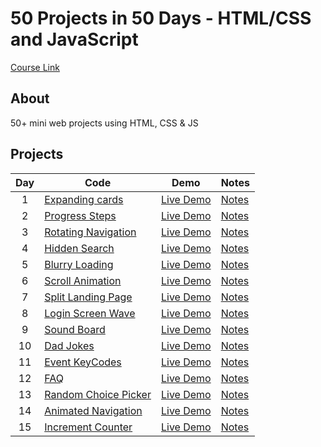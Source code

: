 # 50 Projects in 50 Days - HTML/CSS and JavaScript

[Course Link](https://www.udemy.com/course/50-projects-50-days/)

## About

50+ mini web projects using HTML, CSS & JS

## Projects

| Day | Code                                                                         | Demo                                                    | Notes                     |
| :-: | ---------------------------------------------------------------------------- | ------------------------------------------------------- | ------------------------- |
|  1  | [Expanding cards](https://github.com/younissm/50_days/tree/main/day_01)      | [Live Demo](https://younissm.github.io/50_days/day_01/) | [Notes](/day_01/NOTES.md) |
|  2  | [Progress Steps](https://github.com/younissm/50_days/tree/main/day_02)       | [Live Demo](https://younissm.github.io/50_days/day_02/) | [Notes](/day_02/NOTES.md) |
|  3  | [Rotating Navigation](https://github.com/younissm/50_days/tree/main/day_03)  | [Live Demo](https://younissm.github.io/50_days/day_03/) | [Notes](/day_03/NOTES.md) |
|  4  | [Hidden Search](https://github.com/younissm/50_days/tree/main/day_04)        | [Live Demo](https://younissm.github.io/50_days/day_04/) | [Notes](/day_04/NOTES.md) |
|  5  | [Blurry Loading](https://github.com/younissm/50_days/tree/main/day_05)       | [Live Demo](https://younissm.github.io/50_days/day_05/) | [Notes](/day_05/NOTES.md) |
|  6  | [Scroll Animation](https://github.com/younissm/50_days/tree/main/day_06)     | [Live Demo](https://younissm.github.io/50_days/day_06/) | [Notes](/day_06/NOTES.md) |
|  7  | [Split Landing Page](https://github.com/younissm/50_days/tree/main/day_07)   | [Live Demo](https://younissm.github.io/50_days/day_07/) | [Notes](/day_07/NOTES.md) |
|  8  | [Login Screen Wave](https://github.com/younissm/50_days/tree/main/day_08)    | [Live Demo](https://younissm.github.io/50_days/day_08/) | [Notes](/day_08/NOTES.md) |
|  9  | [Sound Board](https://github.com/younissm/50_days/tree/main/day_09)          | [Live Demo](https://younissm.github.io/50_days/day_09/) | [Notes](/day_09/NOTES.md) |
| 10  | [Dad Jokes](https://github.com/younissm/50_days/tree/main/day_10)            | [Live Demo](https://younissm.github.io/50_days/day_10/) | [Notes](/day_10/NOTES.md) |
| 11  | [Event KeyCodes](https://github.com/younissm/50_days/tree/main/day_11)       | [Live Demo](https://younissm.github.io/50_days/day_11/) | [Notes](/day_11/NOTES.md) |
| 12  | [FAQ](https://github.com/younissm/50_days/tree/main/day_12)                  | [Live Demo](https://younissm.github.io/50_days/day_12/) | [Notes](/day_12/NOTES.md) |
| 13  | [Random Choice Picker](https://github.com/younissm/50_days/tree/main/day_13) | [Live Demo](https://younissm.github.io/50_days/day_13/) | [Notes](/day_13/NOTES.md) |
| 14  | [Animated Navigation](https://github.com/younissm/50_days/tree/main/day_14)  | [Live Demo](https://younissm.github.io/50_days/day_14/) | [Notes](/day_14/NOTES.md) |
| 15  | [Increment Counter](https://github.com/younissm/50_days/tree/main/day_15)    | [Live Demo](https://younissm.github.io/50_days/day_15/) | [Notes](/day_15/NOTES.md) |
